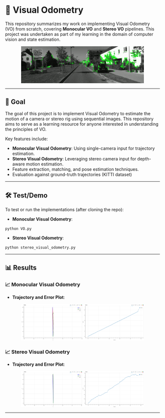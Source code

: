 # 🚗 Visual Odometry

This repository summarizes my work on implementing Visual Odometry (VO) from scratch, covering **Monocular VO** and **Stereo VO** pipelines. This project was undertaken as part of my learning in the domain of computer vision and state estimation.

<p align="center">
  <img src="assets/visual_odom.gif" alt="Monocular VO" width="400" />
</p>

---

## 🎯 Goal

The goal of this project is to implement Visual Odometry to estimate the motion of a camera or stereo rig using sequential images. This repository aims to serve as a learning resource for anyone interested in understanding the principles of VO.

Key features include:
- **Monocular Visual Odometry**: Using single-camera input for trajectory estimation.
- **Stereo Visual Odometry**: Leveraging stereo camera input for depth-aware motion estimation.
- Feature extraction, matching, and pose estimation techniques.
- Evaluation against ground-truth trajectories (KITTI dataset)

---

## 🛠️ Test/Demo

To test or run the implementations (after cloning the repo):

- **Monocular Visual Odometry**:
```
python VO.py
```

- **Stereo Visual Odometry**:
```
python stereo_visual_odometry.py
```

---

## 📊 Results

### 📈 Monocular Visual Odometry
- **Trajectory and Error Plot**:
<p align="center">
  <img src="assets/mono_vo.png" alt="Monocular VO Trajectory and Error" width="400" />
</p>

<!-- - **Reprojection Error**:
<p align="center">
  <img src="assets/mono_vo_error.png" alt="Monocular VO Error" width="400" />
</p> -->

### 📈 Stereo Visual Odometry
- **Trajectory and Error Plot**:
<p align="center">
  <img src="assets/stereo_vo.png" alt="Stereo VO Trajectory" width="400" />
</p>

<!-- - **Depth Map Reconstruction**:
<p align="center">
  <img src="assets/stereo_vo_depth.png" alt="Stereo VO Depth Map" width="400" />
</p> -->

---

